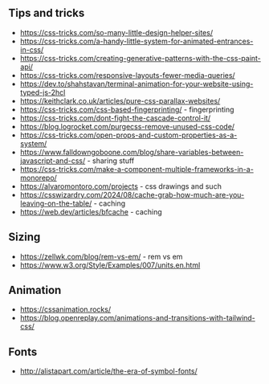 ## Tips and tricks

- https://css-tricks.com/so-many-little-design-helper-sites/
- https://css-tricks.com/a-handy-little-system-for-animated-entrances-in-css/
- https://css-tricks.com/creating-generative-patterns-with-the-css-paint-api/
- https://css-tricks.com/responsive-layouts-fewer-media-queries/
- https://dev.to/shahstavan/terminal-animation-for-your-website-using-typed-js-2hcl
- https://keithclark.co.uk/articles/pure-css-parallax-websites/
- https://css-tricks.com/css-based-fingerprinting/ - fingerprinting
- https://css-tricks.com/dont-fight-the-cascade-control-it/
- https://blog.logrocket.com/purgecss-remove-unused-css-code/
- https://css-tricks.com/open-props-and-custom-properties-as-a-system/
- https://www.falldowngoboone.com/blog/share-variables-between-javascript-and-css/ - sharing stuff
- https://css-tricks.com/make-a-component-multiple-frameworks-in-a-monorepo/
- https://alvaromontoro.com/projects - css drawings and such
- https://csswizardry.com/2024/08/cache-grab-how-much-are-you-leaving-on-the-table/ - caching
- https://web.dev/articles/bfcache - caching

## Sizing

- https://zellwk.com/blog/rem-vs-em/ - rem vs em
- https://www.w3.org/Style/Examples/007/units.en.html

## Animation

- https://cssanimation.rocks/
- https://blog.openreplay.com/animations-and-transitions-with-tailwind-css/

## Fonts

- http://alistapart.com/article/the-era-of-symbol-fonts/
